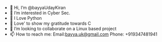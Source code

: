 - 👋 Hi, I’m @bayyaUdayKiran
- 👀 I’m interested in Cyber Sec.
- 💙 I Love Python
- 🙏 Love' to show my gratitude towards C
- 💞️ I’m looking to collaborate on a Linux based project
- 📫 How to reach me:
        Email:bayya.uk@gmail.com
        Phone: +919347481941
        

<!---
bayyaUdayKiran/bayyaUdayKiran is a ✨ special ✨ repository because its `README.md` (this file) appears on your GitHub profile.
You can click the Preview link to take a look at your changes.
--->
